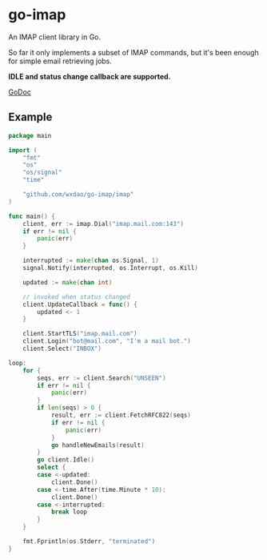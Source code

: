 # go-imap

An IMAP client library in Go.

So far it only implements a subset of IMAP commands, but it's been enough for simple email retrieving jobs.

**IDLE and status change callback are supported.**

[GoDoc](https://godoc.org/github.com/wxdao/go-imap/imap)

## Example

```go
package main

import (
	"fmt"
	"os"
	"os/signal"
	"time"

	"github.com/wxdao/go-imap/imap"
)

func main() {
	client, err := imap.Dial("imap.mail.com:143")
	if err != nil {
		panic(err)
	}

	interrupted := make(chan os.Signal, 1)
	signal.Notify(interrupted, os.Interrupt, os.Kill)

	updated := make(chan int)

  	// invoked when status changed
	client.UpdateCallback = func() {
		updated <- 1
	}

	client.StartTLS("imap.mail.com")
	client.Login("bot@mail.com", "I'm a mail bot.")
	client.Select("INBOX")

loop:
	for {
		seqs, err := client.Search("UNSEEN")
		if err != nil {
			panic(err)
		}
		if len(seqs) > 0 {
			result, err := client.FetchRFC822(seqs)
			if err != nil {
				panic(err)
			}
			go handleNewEmails(result)
		}
		go client.Idle()
		select {
		case <-updated:
			client.Done()
		case <-time.After(time.Minute * 10):
			client.Done()
		case <-interrupted:
			break loop
		}
	}

	fmt.Fprintln(os.Stderr, "terminated")
}


```

